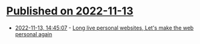 # [Published on 2022-11-13](index.md)

* [2022-11-13, 14:45:07](https://news.ycombinator.com/item?id=33583495) - [Long live personal websites, Let's make the web personal again](https://blog.nymhq.com/writing/long-live-personal-websites)
